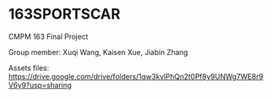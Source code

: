 # 163SPORTSCAR
CMPM 163 Final Project

Group member: Xuqi Wang, Kaisen Xue, Jiabin Zhang

Assets files: https://drive.google.com/drive/folders/1qw3kvlPhQn2t0Pf8y9UNWg7WE8r9V6y9?usp=sharing
